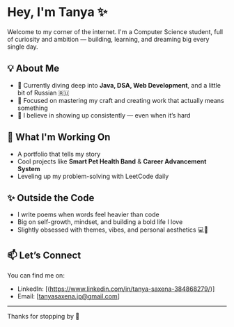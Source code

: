 # Hey, I'm Tanya ✨

Welcome to my corner of the internet. I'm a Computer Science student, full of curiosity and ambition — building, learning, and dreaming big every single day.

## 💡 About Me
- 🌱 Currently diving deep into **Java, DSA, Web Development**, and a little bit of Russian 🇷🇺
- 🎯 Focused on mastering my craft and creating work that actually means something
- 🧠 I believe in showing up consistently — even when it’s hard

## 🚀 What I'm Working On
- A portfolio that tells my story
- Cool projects like **Smart Pet Health Band** & **Career Advancement System**
- Leveling up my problem-solving with LeetCode daily

## ✨ Outside the Code
- I write poems when words feel heavier than code
- Big on self-growth, mindset, and building a bold life I love
- Slightly obsessed with themes, vibes, and personal aesthetics 💻🌸

## 📫 Let’s Connect
You can find me on:
- LinkedIn: [(https://www.linkedin.com/in/tanya-saxena-384868279/)]
- Email: [tanyasaxena.jp@gmail.com]

---

Thanks for stopping by 🤍  



